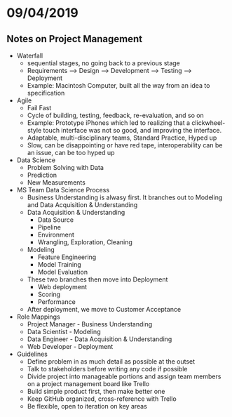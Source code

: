 # 09/04/2019

## Notes on Project Management
* Waterfall
  - sequential stages, no going back to a previous stage
  - Requirements --> Design --> Development --> Testing --> Deployment
  - Example: Macintosh Computer, built all the way from an idea to specification
* Agile
  - Fail Fast
  - Cycle of building, testing, feedback, re-evaluation, and so on
  - Example: Prototype iPhones which led to realizing that a clickwheel-style touch interface was not so good, and improving the interface.
  - Adaptable, multi-disciplinary teams, Standard Practice, Hyped up
  - Slow, can be disappointing or have red tape, interoperability can be an issue, can be too hyped up
* Data Science
  - Problem Solving with Data
  - Prediction
  - New Measurements
* MS Team Data Science Process
  - Business Understanding is alwasy first. It branches out to Modeling and Data Acquisition & Understanding
  - Data Acquisition & Understanding
    * Data Source
    * Pipeline
    * Environment
    * Wrangling, Exploration, Cleaning
  - Modeling
    * Feature Engineering
    * Model Training
    * Model Evaluation
  - These two branches then move into Deployment
    * Web deployment
    * Scoring
    * Performance
  - After deployment, we move to Customer Acceptance
* Role Mappings
  - Project Manager - Business Understanding
  - Data Scientist - Modeling
  - Data Engineer - Data Acquisition & Understanding
  - Web Developer - Deployment
* Guidelines
  - Define problem in as much detail as possible at the outset
  - Talk to stakeholders before writing any code if possible
  - Divide project into manageable portions and assign team members on a project management board like Trello
  - Build simple product first, then make better one
  - Keep GitHub organized, cross-reference with Trello
  - Be flexible, open to iteration on key areas
